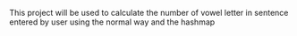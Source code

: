 This project will be used to calculate the number of vowel letter in sentence entered by user using the normal way and the hashmap